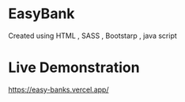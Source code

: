 # EasyBank
Created using HTML , SASS , Bootstarp , java script

# Live Demonstration

https://easy-banks.vercel.app/
